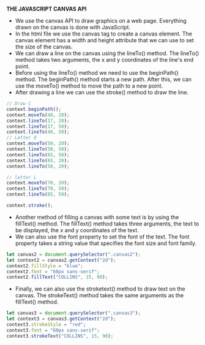**THE JAVASCRIPT CANVAS API**

- We use the canvas API to draw graphics on a web page. Everything drawn on the canvas is done with JavaScript.
- In the html file we use the canvas tag to create a canvas element. The canvas element has a width and height attribute that we can use to set the size of the canvas.
- We can draw a line on the canvas using the lineTo() method. The lineTo() method takes two arguments, the x and y coordinates of the line's end point.
- Before using the lineTo() method we need to use the beginPath() method. The beginPath() method starts a new path. After this, we can use the moveTo() method to move the path to a new point.
- After drawing a line we can use the stroke() method to draw the line.

```javascript
// Draw C
context.beginPath();
context.moveTo(40, 20);
context.lineTo(17, 20);
context.lineTo(17, 50);
context.lineTo(40, 50);
// Letter O
context.moveTo(50, 20);
context.lineTo(50, 50);
context.lineTo(65, 50);
context.lineTo(65, 20);
context.lineTo(50, 20);

// letter L
context.moveTo(70, 20);
context.lineTo(70, 50);
context.lineTo(85, 50);

context.stroke();
```

- Another method of filling a canvas with some text is by using the fillText() method. The fillText() method takes three arguments, the text to be displayed, the x and y coordinates of the text.
- We can also use the font property to set the font of the text. The font property takes a string value that specifies the font size and font family.

```javascript
let canvas2 = document.querySelector(".canvas2");
let context2 = canvas2.getContext("2d");
context2.fillStyle = "blue";
context2.font = "60px sans-serif";
context2.fillText("COLLINS", 15, 90);
```

- Finally, we can also use the stroketext() method to draw text on the canvas. The strokeText() method takes the same arguments as the fillText() method.

```javascript
let canvas3 = document.querySelector(".canvas3");
let context3 = canvas3.getContext("2d");
context3.strokeStyle = "red";
context3.font = "60px sans-serif";
context3.strokeText("COLLINS", 15, 90);
```
